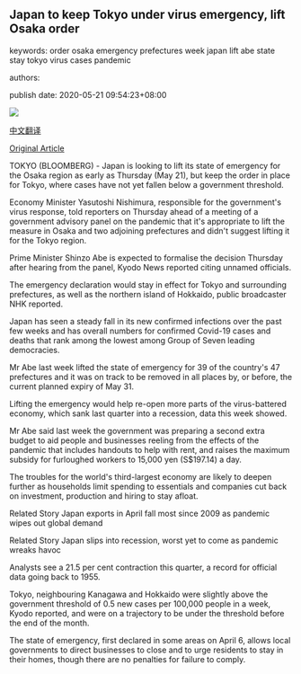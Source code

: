 ## Japan to keep Tokyo under virus emergency, lift Osaka order

keywords: order osaka emergency prefectures week japan lift abe state stay tokyo virus cases pandemic

authors: 

publish date: 2020-05-21 09:54:23+08:00

![](https://www.straitstimes.com/sites/default/files/styles/x_large/public/articles/2020/05/21/ab_tokyo_210520.jpg?itok=W5UIeXSM)

[中文翻译](Japan%20to%20keep%20Tokyo%20under%20virus%20emergency%2C%20lift%20Osaka%20order_zh.md)

[Original Article](https://www.straitstimes.com/asia/east-asia/japan-to-keep-tokyo-under-virus-emergency-lift-osaka-order)

TOKYO (BLOOMBERG) - Japan is looking to lift its state of emergency for the Osaka region as early as Thursday (May 21), but keep the order in place for Tokyo, where cases have not yet fallen below a government threshold.

Economy Minister Yasutoshi Nishimura, responsible for the government's virus response, told reporters on Thursday ahead of a meeting of a government advisory panel on the pandemic that it's appropriate to lift the measure in Osaka and two adjoining prefectures and didn't suggest lifting it for the Tokyo region.

Prime Minister Shinzo Abe is expected to formalise the decision Thursday after hearing from the panel, Kyodo News reported citing unnamed officials.

The emergency declaration would stay in effect for Tokyo and surrounding prefectures, as well as the northern island of Hokkaido, public broadcaster NHK reported.

Japan has seen a steady fall in its new confirmed infections over the past few weeks and has overall numbers for confirmed Covid-19 cases and deaths that rank among the lowest among Group of Seven leading democracies.

Mr Abe last week lifted the state of emergency for 39 of the country's 47 prefectures and it was on track to be removed in all places by, or before, the current planned expiry of May 31.

Lifting the emergency would help re-open more parts of the virus-battered economy, which sank last quarter into a recession, data this week showed.

Mr Abe said last week the government was preparing a second extra budget to aid people and businesses reeling from the effects of the pandemic that includes handouts to help with rent, and raises the maximum subsidy for furloughed workers to 15,000 yen (S$197.14) a day.

The troubles for the world's third-largest economy are likely to deepen further as households limit spending to essentials and companies cut back on investment, production and hiring to stay afloat.

Related Story Japan exports in April fall most since 2009 as pandemic wipes out global demand

Related Story Japan slips into recession, worst yet to come as pandemic wreaks havoc

Analysts see a 21.5 per cent contraction this quarter, a record for official data going back to 1955.

Tokyo, neighbouring Kanagawa and Hokkaido were slightly above the government threshold of 0.5 new cases per 100,000 people in a week, Kyodo reported, and were on a trajectory to be under the threshold before the end of the month.

The state of emergency, first declared in some areas on April 6, allows local governments to direct businesses to close and to urge residents to stay in their homes, though there are no penalties for failure to comply.